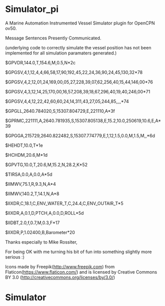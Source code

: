 # Simulator_pi
A Marine Automation Instrumented Vessel Simulator plugin for OpenCPN ov50. 

Message Sentences Presently Communicated.

(underlying code to correctly simulate the vessel position has not been implemented for all simulation paramaters generated.)  



$GPVDR,144.0,T,154.6,M,0.5,N*2c


$GPGSV,4,1,12,4,4,66,58,17,90,192,45,22,24,36,90,24,45,130,32*78 

$GPGSV,4,2,12,01,24,169,00,05,27,228,39,07,62,256,40,15,44,146,00*76

$GPGSV,4,3,12,14,25,170,00,16,57,208,39,18,67,296,40,19,40,246,00*71

$GPGSV,4,4,12,22,42,60,60,24,14,311,43,27,05,244,85,,,,*74

$GPGLL,2640.784020,S,15307.804729,E,221110,A*3f


$GPRMC,221111,A,2640.781935,S,15307.805138,E,15.2,10.0,250619,10.6,E,A*39

$GPGGA,215729,2640.822482,S,15307.774779,E,1,12,1.5,0.0,M,1.5,M,,*6d


$HEHDT,10.0,T*1e


$HCHDM,20.6,M*1d


$GPVTG,10.0,T,20.6,M,15.2,N,28.2,K*52


$TIRSA,0.0,A,0.0,A*5d


$IIMWV,75.1,R,9.3,N,A*4

$IIMWV,140.2,T,14.1,N,A*8


$IIXDR,C,18.1,C,ENV_WATER_T,C,24.4,C,ENV_OUTAIR_T*5

$IIXDR,A,0.1,D,PTCH,A,0.0,D,ROLL*5d


$IIDBT,2.0,f,0.7,M,0.3,F*17


$IIXDR,P,1.02400,B,Barometer*20



Thanks especially to Mike Rossiter,

For being OK with me turning his bit of fun into something slightly more serious :) 



Icons made by Freepik(http://www.freepik.com) from Flaticon(https://www.flaticon.com/) 
and is licensed by Creative Commons BY 3.0 (http://creativecommons.org/licenses/by/3.0/)
# Simulator
